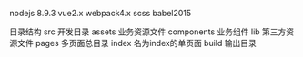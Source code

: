 nodejs 8.9.3
vue2.x
webpack4.x
scss
babel2015

目录结构
src 开发目录
	assets 业务资源文件
	components 业务组件
	lib 第三方资源文件
	pages 多页面总目录
		index 名为index的单页面
build 输出目录